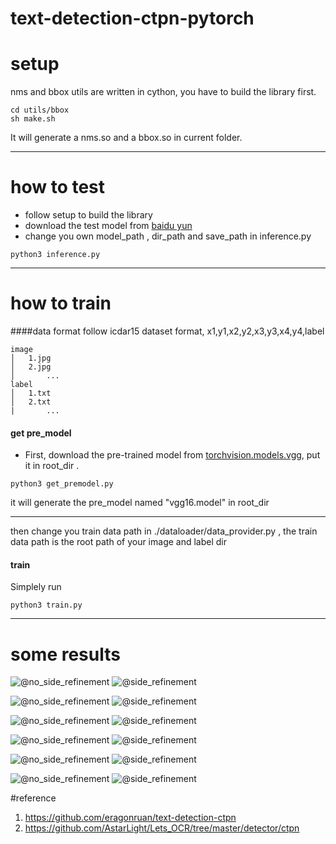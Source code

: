 # text-detection-ctpn-pytorch


# setup
nms and bbox utils are written in cython, you have to build the library first.
```shell
cd utils/bbox
sh make.sh
```
It will generate a nms.so and a bbox.so in current folder.
***
# how to test
- follow setup to build the library 
- download the test model  from  [baidu yun](https://pan.baidu.com/s/17FlYxGhEVLbIWcgMeusJDg)
- change you own model_path , dir_path and save_path in inference.py
```
python3 inference.py
```
***
# how to train
####data format
follow icdar15 dataset format, x1,y1,x2,y2,x3,y3,x4,y4,label
```
image
│   1.jpg
│   2.jpg   
│		...
label
│   1.txt
│   2.txt
|		...
```

#### get pre_model
- First, download the pre-trained model from [torchvision.models.vgg](https://download.pytorch.org/models/vgg16-397923af.pth), put it in root_dir .
```
python3 get_premodel.py
```
it will generate the pre_model named "vgg16.model" in root_dir
***

then change you train data path in ./dataloader/data_provider.py , the train data path is  the root path of your image and label dir  


#### train 
Simplely run
```
python3 train.py
```
***
# some results
![@no_side_refinement](./no_side_refinement_result/006_result_no.jpg) ![@side_refinement](./side_refinement_result/006_result.jpg)

![@no_side_refinement](./no_side_refinement_result/007_result_no.jpg) ![@side_refinement](./side_refinement_result/007_result.jpg)

![@no_side_refinement](./no_side_refinement_result/008_result_no.jpg) ![@side_refinement](./side_refinement_result/008_result.jpg)

![@no_side_refinement](./no_side_refinement_result/009_result_no.jpg) ![@side_refinement](./side_refinement_result/009_result.jpg)

![@no_side_refinement](./no_side_refinement_result/010_result_no.jpg) ![@side_refinement](./side_refinement_result/010_result.jpg)

![@no_side_refinement](./no_side_refinement_result/1112_result_no.jpg) ![@side_refinement](./side_refinement_result/1112_result.jpg)

#reference

 1. https://github.com/eragonruan/text-detection-ctpn
 2. https://github.com/AstarLight/Lets_OCR/tree/master/detector/ctpn


